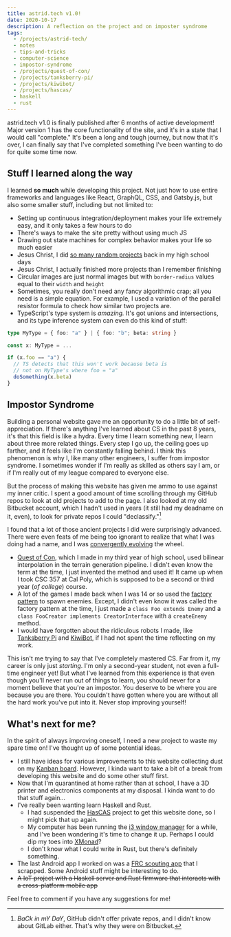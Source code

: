 ```yaml
---
title: astrid.tech v1.0!
date: 2020-10-17
description: A reflection on the project and on imposter syndrome
tags:
  - /projects/astrid-tech/
  - notes
  - tips-and-tricks
  - computer-science
  - impostor-syndrome
  - /projects/quest-of-con/
  - /projects/tanksberry-pi/
  - /projects/kiwibot/
  - /projects/hascas/
  - haskell
  - rust
---
```


astrid.tech v1.0 is finally published after 6 months of active development! Major version 1 has the core functionality of the site, and it's in a state that I would call "complete." It's been a long and tough journey, but now that it's over, I can finally say that I've completed something I've been wanting to do for quite some time now.

## Stuff I learned along the way

I learned **so much** while developing this project. Not just how to use entire frameworks and languages like React, GraphQL, CSS, and Gatsby.js, but also some smaller stuff, including but not limited to:

- Setting up continuous integration/deployment makes your life extremely easy, and it only takes a few hours to do
- There's ways to make the site pretty without using much JS
- Drawing out state machines for complex behavior makes your life so much easier
- Jesus Christ, I did [so many random projects](/projects/) back in my high school days
- Jesus Christ, I actually finished more projects than I remember finishing
- Circular images are just normal images but with `border-radius` values equal to their `width` and `height`
- Sometimes, you really don't need any fancy algorithmic crap; all you need is a simple equation. For example, I used a variation of the parallel resistor formula to check how similar two projects are.
- TypeScript's type system is _amazing._ It's got unions and intersections, and its type inference system can even do this kind of stuff:

```typescript
type MyType = { foo: "a" } | { foo: "b"; beta: string }

const x: MyType = ...

if (x.foo == "a") {
  // TS detects that this won't work because beta is
  // not on MyType's where foo = "a"
  doSomething(x.beta)
}
```

## Impostor Syndrome

Building a personal website gave me an opportunity to do a little bit of self-appreciation. If there's anything I've learned about CS in the past 8 years, it's that this field is like a hydra. Every time I learn something new, I learn about three more related things. Every step I go up, the ceiling goes up farther, and it feels like I'm constantly falling behind. I think this phenomenon is why I, like many other engineers, I suffer from impostor syndrome. I sometimes wonder if I'm really as skilled as others say I am, or if I'm really out of my league compared to everyone else.

But the process of making this website has given me ammo to use against my inner critic. I spent a good amount of time scrolling through my GitHub repos to look at old projects to add to the page. I also looked at my old Bitbucket account, which I hadn't used in years (it still had my deadname on it, even), to look for private repos I could "declassify."[^1]

I found that a lot of those ancient projects I did were surprisingly advanced. There were even feats of me being too ignorant to realize that what I was doing had a name, and I was [convergently evolving](https://en.wikipedia.org/wiki/Convergent_evolution) the wheel.

- [Quest of Con](/projects/quest-of-con), which I made in my third year of high school, used bilinear interpolation in the terrain generation pipeline. I didn't even know the term at the time, I just invented the method and used it! It came up when I took CSC 357 at Cal Poly, which is supposed to be a second or third year (_of college_) course.
- A lot of the games I made back when I was 14 or so used the [factory pattern](https://en.wikipedia.org/wiki/Factory_method_pattern) to spawn enemies. Except, I didn't even know it was called the factory pattern at the time, I just made a `class Foo extends Enemy` and a `class FooCreator implements CreatorInterface` with a `createEnemy` method.
- I would have forgotten about the ridiculous robots I made, like [Tanksberry Pi](/projects/tanksberry-pi/) and [KiwiBot](/projects/kiwibot/), if I had not spent the time reflecting on my work.

This isn't me trying to say that I've completely mastered CS. Far from it, my career is only just _starting_. I'm only a second-year student, not even a full-time engineer yet! But what I've learned from this experience is that even though you'll never run out of things to learn, you should never for a moment believe that you're an impostor. You deserve to be where you are because you are there. You couldn't have gotten where you are without all the hard work you've put into it. Never stop improving yourself!

## What's next for me?

In the spirit of always improving oneself, I need a new project to waste my spare time on! I've thought up of some potential ideas.

- I still have ideas for various improvements to this website collecting dust on my [Kanban board](https://github.com/Plenglin/astrid.tech/projects/1). However, I kinda want to take a bit of a break from developing this website and do some other stuff first.
- Now that I'm quarantined at home rather than at school, I have a 3D printer and electronics components at my disposal. I kinda want to do that stuff again...
- I've really been wanting learn Haskell and Rust.
  - I had suspended the [HasCAS](/projects/hascas/) project to get this website done, so I might pick that up again.
  - My computer has been running the [i3 window manager](https://i3wm.org/) for a while, and I've been wondering it's time to change it up. Perhaps I could dip my toes into [XMonad](https://xmonad.org/)?
  - I don't know what I could write in Rust, but there's definitely something.
- The last Android app I worked on was a [FRC scouting app](/projects/panther-scouting-app) that I scrapped. Some Android stuff might be interesting to do.
- ~~A IoT project with a Haskell server and Rust firmware that interacts with a cross-platform mobile app~~

Feel free to comment if you have any suggestions for me!

[^1]: _BaCk in mY DaY_, GitHub didn't offer private repos, and I didn't know about GitLab either. That's why they were on Bitbucket.
